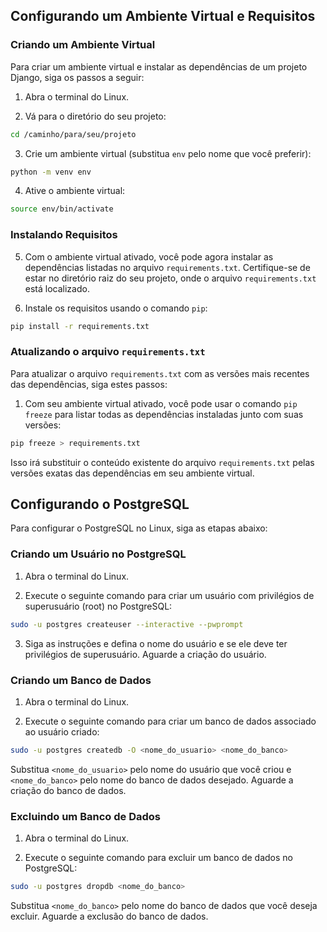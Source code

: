 ## Configurando um Ambiente Virtual e Requisitos

### Criando um Ambiente Virtual

Para criar um ambiente virtual e instalar as dependências de um projeto Django, siga os passos a seguir:

1. Abra o terminal do Linux.

2. Vá para o diretório do seu projeto:

```bash
cd /caminho/para/seu/projeto
```

3. Crie um ambiente virtual (substitua `env` pelo nome que você preferir):

```bash
python -m venv env
```

4. Ative o ambiente virtual:

```bash
source env/bin/activate
```

### Instalando Requisitos

5. Com o ambiente virtual ativado, você pode agora instalar as dependências listadas no arquivo `requirements.txt`. Certifique-se de estar no diretório raiz do seu projeto, onde o arquivo `requirements.txt` está localizado.

6. Instale os requisitos usando o comando `pip`:

```bash
pip install -r requirements.txt
```

### Atualizando o arquivo `requirements.txt`

Para atualizar o arquivo `requirements.txt` com as versões mais recentes das dependências, siga estes passos:

1. Com seu ambiente virtual ativado, você pode usar o comando `pip freeze` para listar todas as dependências instaladas junto com suas versões:

```bash
pip freeze > requirements.txt
```

Isso irá substituir o conteúdo existente do arquivo `requirements.txt` pelas versões exatas das dependências em seu ambiente virtual.

## Configurando o PostgreSQL

Para configurar o PostgreSQL no Linux, siga as etapas abaixo:

### Criando um Usuário no PostgreSQL

1. Abra o terminal do Linux.

2. Execute o seguinte comando para criar um usuário com privilégios de superusuário (root) no PostgreSQL:

```bash
sudo -u postgres createuser --interactive --pwprompt
```

3. Siga as instruções e defina o nome do usuário e se ele deve ter privilégios de superusuário. Aguarde a criação do usuário.

### Criando um Banco de Dados

1. Abra o terminal do Linux.

2. Execute o seguinte comando para criar um banco de dados associado ao usuário criado:

```bash
sudo -u postgres createdb -O <nome_do_usuario> <nome_do_banco>
```

Substitua `<nome_do_usuario>` pelo nome do usuário que você criou e `<nome_do_banco>` pelo nome do banco de dados desejado. Aguarde a criação do banco de dados.

### Excluindo um Banco de Dados

1. Abra o terminal do Linux.

2. Execute o seguinte comando para excluir um banco de dados no PostgreSQL:

```bash
sudo -u postgres dropdb <nome_do_banco>
```

Substitua `<nome_do_banco>` pelo nome do banco de dados que você deseja excluir. Aguarde a exclusão do banco de dados.